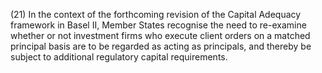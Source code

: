 (21) In the context of the forthcoming revision of the Capital Adequacy framework in Basel II, Member States recognise the need to re-examine whether or not investment firms who execute client orders on a matched principal basis are to be regarded as acting as principals, and thereby be subject to additional regulatory capital requirements.